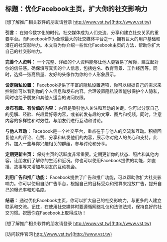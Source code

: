 ## **标题：优化Facebook主页，扩大你的社交影响力**

[想了解推广相关软件的朋友请登录 http://www.vst.tw](http://www.vst.tw)

**引言：**
在如今数字化的时代，社交媒体成为人们交流、分享和建立社交关系的重要平台。而Facebook作为全球最大的社交媒体平台之一，拥有巨大的用户基础和潜在的社交影响力。本文将为你介绍一些优化Facebook主页的方法，帮助你扩大自己的社交影响力。

**完善个人资料：**
一个完整、详细的个人资料能够让他人更容易了解你，建立起对你的信任感。确保填写真实的个人信息，包括姓名、教育背景、工作经历等。同时，选择一张高质量、友好的头像作为你的个人形象展示。

**设定隐私设置：**
Facebook提供了丰富的隐私设置选项，你可以根据自己的需求来控制谁可以看到你的个人信息和发布内容。合理设置隐私设置能够保护个人隐私，同时也给予朋友和其他人适当的访问权限。

**发布有趣、有价值的内容：**
内容是吸引他人关注和互动的关键。你可以分享自己的见解、经验、兴趣爱好等内容，或者转发有趣的文章、图片和视频。同时，注意内容的多样性和时效性，与朋友们进行互动和讨论。

**与他人互动：**
Facebook是一个社交平台，重点在于与他人的交流和互动。积极回复他人的评论、点赞、分享和转发他们的内容，展示你对他人的关心和支持。此外，加入一些与你兴趣相关的群组，参与讨论和分享。

**定期更新主页：**
保持主页的活跃度非常重要。定期更新你的状态、照片和其他内容，让朋友们了解你的生活和近况。你也可以使用Facebook提供的功能，如直播、故事等来增加与朋友的互动机会。

**利用广告和推广功能：**
Facebook提供了广告和推广功能，可以帮助你扩大社交影响力。你可以使用自助广告平台，根据自己的目标受众和预算来投放广告，提升自己的曝光率和知名度。

**结语：**
通过优化Facebook主页，你可以扩大自己的社交影响力，与更多的人建立联系和交流。记住，在使用社交媒体时要遵循网络礼仪和法律法规，保持良好的社交习惯。祝愿你在Facebook上取得成功！

[想了解推广相关软件的朋友请登录 http://www.vst.tw](http://www.vst.tw)


[访问软件官网 http://www.vst.tw](http://www.vst.tw)
